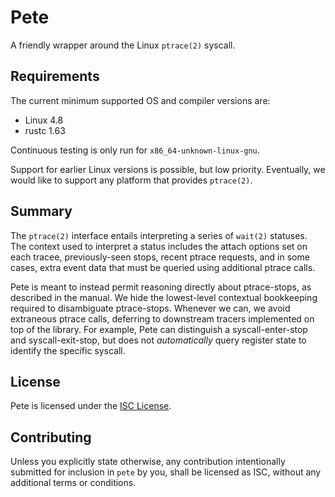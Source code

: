 # Pete

A friendly wrapper around the Linux `ptrace(2)` syscall.

## Requirements

The current minimum supported OS and compiler versions are:

- Linux 4.8
- rustc 1.63

Continuous testing is only run for `x86_64-unknown-linux-gnu`.

Support for earlier Linux versions is possible, but low priority. Eventually, we would
like to support any platform that provides `ptrace(2)`.

## Summary

The `ptrace(2)` interface entails interpreting a series of `wait(2)` statuses. The context used to
interpret a status includes the attach options set on each tracee, previously-seen stops, recent
ptrace requests, and in some cases, extra event data that must be queried using additional ptrace
calls.

Pete is meant to instead permit reasoning directly about ptrace-stops, as described in the manual.
We hide the lowest-level contextual bookkeeping required to disambiguate ptrace-stops. Whenever we
can, we avoid extraneous ptrace calls, deferring to downstream tracers implemented on top of the
library. For example, Pete can distinguish a syscall-enter-stop and syscall-exit-stop, but does not
_automatically_ query register state to identify the specific syscall.

## License

Pete is licensed under the [ISC License](./LICENSE).

## Contributing

Unless you explicitly state otherwise, any contribution intentionally submitted for inclusion in
`pete` by you, shall be licensed as ISC, without any additional terms or conditions.
